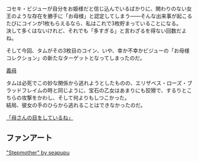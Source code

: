 <!-- title: またかよ… -->
<!-- relationship: Family -->

コセキ・ビジューが自分をお姫様だと信じ込んでいるばかりに、関わりのない女王のような存在を勝手に「お母様」と認定してしまう——そんな出来事が起こるたびにコインが1枚もらえるなら、私はこれで3枚貯まっていることになる。  
決して多くはないけれど、それでも「多すぎる」と言わざるを得ない回数だよね。

そして今回、タムがその3枚目のコイン、いや、幸か不幸かビジューの「お母様コレクション」の新たなターゲットとなってしまったのだ。

[義母](#embed:https://www.youtube.com/live/Zg3rYsc61XI?si=etz5HD7bApu5gkq3&t=11936)

タムは必死でこの妙な関係から逃れようとしたものの、エリザベス・ローズ・ブラッドフレイムの時と同じように、宝石の乙女はあまりにも狡猾で、するりとこちらの攻撃をかわし、そして何よりもしつこかった。  
結局、彼女の手のひらから逃れることはできなかったのだ。

[「母さんの目をしているね」](#embed:https://www.youtube.com/live/Zg3rYsc61XI?si=3wQ1uFGal6EzOCiR&t=17320)

## ファンアート

["Stepmother" by seapupu](https://x.com/seapupu290495/status/1920170130492785116)